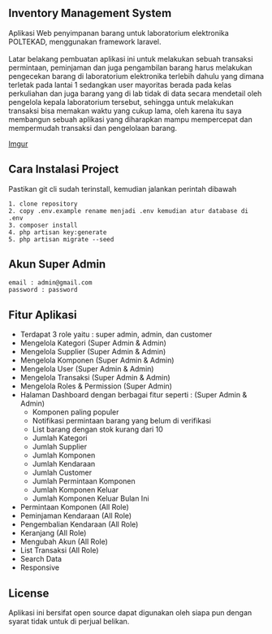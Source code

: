 ## Inventory Management System
Aplikasi Web penyimpanan barang untuk laboratorium elektronika POLTEKAD, menggunakan framework laravel. <br><br>
Latar belakang pembuatan aplikasi ini untuk melakukan sebuah transaksi permintaan, peminjaman dan juga pengambilan barang harus melakukan pengecekan barang di laboratorium elektronika terlebih dahulu yang dimana terletak pada lantai 1 sedangkan user mayoritas berada pada kelas perkuliahan dan juga barang yang di lab tidak di data secara mendetail oleh pengelola kepala laboratorium tersebut, sehingga untuk melakukan transaksi bisa memakan waktu yang cukup lama, oleh karena itu saya membangun sebuah aplikasi yang diharapkan mampu mempercepat dan mempermudah transaksi dan pengelolaan barang.

[Imgur](https://imgur.com/41Dg6Dy)

## Cara Instalasi Project

Pastikan git cli sudah terinstall, kemudian jalankan perintah dibawah
```
1. clone repository
2. copy .env.example rename menjadi .env kemudian atur database di .env
3. composer install
4. php artisan key:generate
5. php artisan migrate --seed
```

## Akun Super Admin
```
email : admin@gmail.com
password : password
```

## Fitur Aplikasi 
- Terdapat 3 role yaitu : super admin, admin, dan customer
- Mengelola Kategori (Super Admin & Admin)
- Mengelola Supplier (Super Admin & Admin)
- Mengelola Komponen (Super Admin & Admin)
- Mengelola User (Super Admin & Admin)
- Mengelola Transaksi (Super Admin & Admin)
- Mengelola Roles & Permission (Super Admin)
- Halaman Dashboard dengan berbagai fitur seperti : (Super Admin & Admin) 
   - Komponen paling populer
   - Notifikasi permintaan barang yang belum di verifikasi
   - List barang dengan stok kurang dari 10
   - Jumlah Kategori
   - Jumlah Supplier
   - Jumlah Komponen
   - Jumlah Kendaraan
   - Jumlah Customer
   - Jumlah Permintaan Komponen
   - Jumlah Komponen Keluar
   - Jumlah Komponen Keluar Bulan Ini
- Permintaan Komponen (All Role)
- Peminjaman Kendaraan (All Role)
- Pengembalian Kendaraan (All Role)
- Keranjang (All Role)
- Mengubah Akun (All Role)
- List Transaksi (All Role)
- Search Data
- Responsive

## License
Aplikasi ini bersifat open source dapat digunakan oleh siapa pun dengan syarat tidak untuk di perjual belikan.
